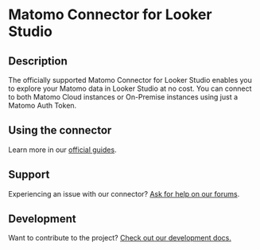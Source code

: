 # Matomo Connector for Looker Studio

## Description

The officially supported Matomo Connector for Looker Studio enables you to explore your
Matomo data in Looker Studio at no cost. You can connect to both Matomo Cloud instances
or On-Premise instances using just a Matomo Auth Token.

## Using the connector

Learn more in our [official guides](https://matomo.org/guide/apis/looker-studio/).

## Support

Experiencing an issue with our connector? [Ask for help on our forums](https://forum.matomo.org/c/looker-studio/25).

## Development

Want to contribute to the project? [Check out our development docs.](/DEVELOPMENT.md)
